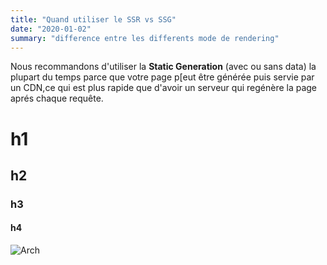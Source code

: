 ```yaml
---
title: "Quand utiliser le SSR vs SSG"
date: "2020-01-02"
summary: "difference entre les differents mode de rendering"
---
```


Nous recommandons d'utiliser la **Static Generation** (avec ou sans data) la plupart du temps parce que votre page p[eut être générée puis servie par un CDN,ce qui est plus rapide que d'avoir un serveur qui regénère la page aprés chaque requête.

# h1

## h2

### h3

#### h4

![Arch](/images/arch_logo.png)
